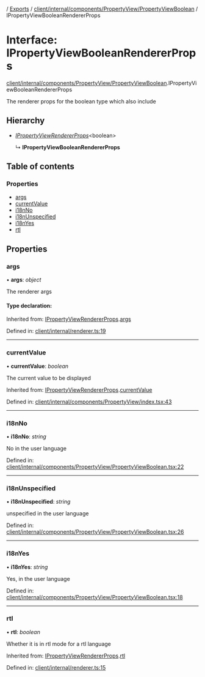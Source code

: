 [](../README.md) / [Exports](../modules.md) / [client/internal/components/PropertyView/PropertyViewBoolean](../modules/client_internal_components_propertyview_propertyviewboolean.md) / IPropertyViewBooleanRendererProps

# Interface: IPropertyViewBooleanRendererProps

[client/internal/components/PropertyView/PropertyViewBoolean](../modules/client_internal_components_propertyview_propertyviewboolean.md).IPropertyViewBooleanRendererProps

The renderer props for the boolean type which also include

## Hierarchy

* [*IPropertyViewRendererProps*](client_internal_components_propertyview.ipropertyviewrendererprops.md)<boolean\>

  ↳ **IPropertyViewBooleanRendererProps**

## Table of contents

### Properties

- [args](client_internal_components_propertyview_propertyviewboolean.ipropertyviewbooleanrendererprops.md#args)
- [currentValue](client_internal_components_propertyview_propertyviewboolean.ipropertyviewbooleanrendererprops.md#currentvalue)
- [i18nNo](client_internal_components_propertyview_propertyviewboolean.ipropertyviewbooleanrendererprops.md#i18nno)
- [i18nUnspecified](client_internal_components_propertyview_propertyviewboolean.ipropertyviewbooleanrendererprops.md#i18nunspecified)
- [i18nYes](client_internal_components_propertyview_propertyviewboolean.ipropertyviewbooleanrendererprops.md#i18nyes)
- [rtl](client_internal_components_propertyview_propertyviewboolean.ipropertyviewbooleanrendererprops.md#rtl)

## Properties

### args

• **args**: *object*

The renderer args

#### Type declaration:

Inherited from: [IPropertyViewRendererProps](client_internal_components_propertyview.ipropertyviewrendererprops.md).[args](client_internal_components_propertyview.ipropertyviewrendererprops.md#args)

Defined in: [client/internal/renderer.ts:19](https://github.com/onzag/itemize/blob/3efa2a4a/client/internal/renderer.ts#L19)

___

### currentValue

• **currentValue**: *boolean*

The current value to be displayed

Inherited from: [IPropertyViewRendererProps](client_internal_components_propertyview.ipropertyviewrendererprops.md).[currentValue](client_internal_components_propertyview.ipropertyviewrendererprops.md#currentvalue)

Defined in: [client/internal/components/PropertyView/index.tsx:43](https://github.com/onzag/itemize/blob/3efa2a4a/client/internal/components/PropertyView/index.tsx#L43)

___

### i18nNo

• **i18nNo**: *string*

No in the user language

Defined in: [client/internal/components/PropertyView/PropertyViewBoolean.tsx:22](https://github.com/onzag/itemize/blob/3efa2a4a/client/internal/components/PropertyView/PropertyViewBoolean.tsx#L22)

___

### i18nUnspecified

• **i18nUnspecified**: *string*

unspecified in the user language

Defined in: [client/internal/components/PropertyView/PropertyViewBoolean.tsx:26](https://github.com/onzag/itemize/blob/3efa2a4a/client/internal/components/PropertyView/PropertyViewBoolean.tsx#L26)

___

### i18nYes

• **i18nYes**: *string*

Yes, in the user language

Defined in: [client/internal/components/PropertyView/PropertyViewBoolean.tsx:18](https://github.com/onzag/itemize/blob/3efa2a4a/client/internal/components/PropertyView/PropertyViewBoolean.tsx#L18)

___

### rtl

• **rtl**: *boolean*

Whether it is in rtl mode for a rtl language

Inherited from: [IPropertyViewRendererProps](client_internal_components_propertyview.ipropertyviewrendererprops.md).[rtl](client_internal_components_propertyview.ipropertyviewrendererprops.md#rtl)

Defined in: [client/internal/renderer.ts:15](https://github.com/onzag/itemize/blob/3efa2a4a/client/internal/renderer.ts#L15)
